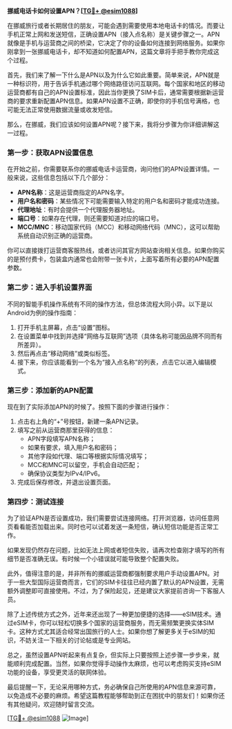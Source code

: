 **挪威电话卡如何设置APN？[[TG💪+ @esim1088](https://t.me/s/esim1088)]**

在挪威旅行或者长期居住的朋友，可能会遇到需要使用本地电话卡的情况。而要让手机正常上网和发送短信，正确设置APN（接入点名称）是关键步骤之一。APN就像是手机与运营商之间的桥梁，它决定了你的设备如何连接到网络服务。如果你刚拿到一张挪威电话卡，却不知道如何配置APN，这篇文章将手把手教你完成这个过程。

首先，我们来了解一下什么是APN以及为什么它如此重要。简单来说，APN就是一种标识符，用于告诉手机通过哪个网络路径访问互联网。每个国家和地区的移动运营商都有自己的APN设置标准，因此当你更换了SIM卡后，通常需要根据新运营商的要求重新配置APN信息。如果APN设置不正确，即使你的手机信号满格，也可能无法正常使用数据流量或收发短信。

那么，在挪威，我们应该如何设置APN呢？接下来，我将分步骤为你详细讲解这一过程。

### 第一步：获取APN设置信息

在开始之前，你需要联系你的挪威电话卡运营商，询问他们的APN设置详情。一般来说，这些信息包括以下几个部分：
- **APN名称**：这是运营商指定的APN名字。
- **用户名和密码**：某些情况下可能需要输入特定的用户名和密码才能成功连接。
- **代理地址**：有时会提供一个代理服务器地址。
- **端口号**：如果存在代理，则还需要知道对应的端口号。
- **MCC/MNC**：移动国家代码（MCC）和移动网络代码（MNC），这可以帮助系统自动识别正确的运营商。

你可以直接拨打运营商客服热线，或者访问其官方网站查询相关信息。如果你购买的是预付费卡，包装盒内通常也会附带一张卡片，上面写着所有必要的APN配置参数。

### 第二步：进入手机设置界面

不同的智能手机操作系统有不同的操作方法，但总体流程大同小异。以下是以Android为例的操作指南：

1. 打开手机主屏幕，点击“设置”图标。
2. 在设置菜单中找到并选择“网络与互联网”选项（具体名称可能因品牌不同而有所差异）。
3. 然后再点击“移动网络”或类似标签。
4. 接下来，你应该能看到一个名为“接入点名称”的列表，点击它以进入编辑模式。

### 第三步：添加新的APN配置

现在到了实际添加APN的时候了。按照下面的步骤进行操作：

1. 点击右上角的“+”号按钮，新建一条APN记录。
2. 填写之前从运营商那里获得的信息：
   - APN字段填写APN名称；
   - 如果有要求，填入用户名和密码；
   - 其他字段如代理、端口等根据实际情况填写；
   - MCC和MNC可以留空，手机会自动匹配；
   - 确保协议类型为IPv4/IPv6。
3. 完成后保存修改，并退出设置页面。

### 第四步：测试连接

为了验证APN是否设置成功，我们需要尝试连接网络。打开浏览器，访问任意网页看看能否加载出来。同时也可以试着发送一条短信，确认短信功能是否正常工作。

如果发现仍然存在问题，比如无法上网或者短信失败，请再次检查刚才填写的所有细节是否准确无误。有时候一个小错误就可能导致整个配置失败。

此外，值得注意的是，并非所有的挪威运营商都强制要求用户手动设置APN。对于一些大型国际运营商而言，它们的SIM卡往往已经内置了默认的APN设置，无需额外调整即可直接使用。不过，为了保险起见，还是建议大家提前咨询一下客服人员。

除了上述传统方式之外，近年来还出现了一种更加便捷的选择——eSIM技术。通过eSIM卡，你可以轻松切换多个国家的运营商服务，而无需频繁更换实体SIM卡。这种方式尤其适合经常出国旅行的人士。如果你想了解更多关于eSIM的知识，不妨关注一下相关的讨论帖或是专业网站。

总之，虽然设置APN听起来有点复杂，但实际上只要按照上述步骤一步步来，就能顺利完成配置。当然，如果你觉得手动操作太麻烦，也可以考虑购买支持eSIM功能的设备，享受更灵活的联网体验。

最后提醒一下，无论采用哪种方式，务必确保自己所使用的APN信息来源可靠，以免造成不必要的麻烦。希望这篇教程能够帮助到正在困扰中的朋友们！如果你还有其他疑问，欢迎随时留言交流。

[[TG💪+ @esim1088](https://t.me/s/esim1088) ![Image](https://i.postimg.cc/4NQfJmqS/Snipaste-2025-05-13-00-14-12.png)]